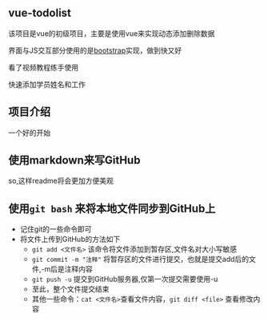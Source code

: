 ## vue-todolist

该项目是vue的初级项目，主要是使用vue来实现动态添加删除数据

界面与JS交互部分使用的是<a href="https://github.com/twbs/bootstrap">bootstrap</a>实现，做到快又好

看了视频教程练手使用

快速添加学员姓名和工作

## 项目介绍

一个好的开始

## 使用markdown来写GitHub
so,这样readme将会更加方便美观

## 使用`git bash` 来将本地文件同步到GitHub上
+ 记住git的一些命令即可
+ 将文件上传到GitHub的方法如下
    * `git add <文件名>` 该命令将文件添加到暂存区,文件名对大小写敏感
    * `git commit -m "注释"` 将暂存区的文件进行提交，也就是提交add后的文件,-m后是注释内容
    * `git push -u` 提交到GitHub服务器,仅第一次提交需要使用-u
    * 至此，整个文件提交结束
    * 其他一些命令：`cat <文件名>`查看文件内容，`git diff <file>` 查看修改内容

 
